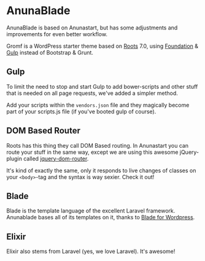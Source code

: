 # AnunaBlade

AnunaBlade is based on Anunastart, but has some adjustments and improvements for even better workflow.

Gromf is a WordPress starter theme based on [Roots](https://github.com/roots/roots) 7.0, using [Foundation](http://foundation.zurb.com) & [Gulp](http://gulpjs.com) instead of Bootstrap & Grunt.

## Gulp

To limit the need to stop and start Gulp to add bower-scripts and other stuff that is needed on all page requests, we've added a simpler method.

Add your scripts within the `vendors.json` file and they magically become part of your scripts.js file (if you've booted gulp of course).

## DOM Based Router

Roots has this thing they call DOM Based routing. In Anunastart you can route your stuff in the same way, except we are using this awesome jQuery-plugin called [jquery-dom-router](https://github.com/tormjens/jquery-dom-router).

It's kind of exactly the same, only it responds to live changes of classes on your `<body>`-tag and the syntax is way sexier. Check it out!

## Blade

Blade is the template language of the excellent Laravel framework. Anunablade bases all of its templates on it, thanks to [Blade for Wordpress](https://github.com/tormjens/wp-blade).

## Elixir

Elixir also stems from Laravel (yes, we love Laravel). It's awesome!




